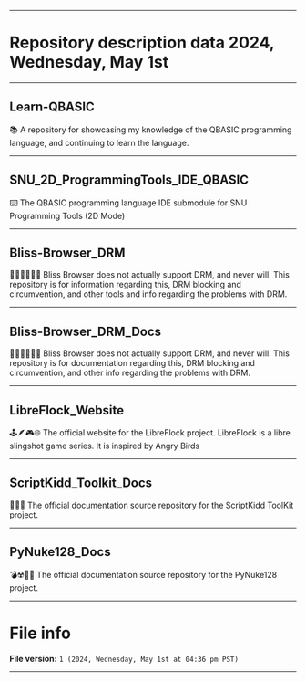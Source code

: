 
***

# Repository description data 2024, Wednesday, May 1st

---

## Learn-QBASIC

📚️ A repository for showcasing my knowledge of the QBASIC programming language, and continuing to learn the language. 

---

## SNU_2D_ProgrammingTools_IDE_QBASIC

⌨️ The QBASIC programming language IDE submodule for SNU Programming Tools (2D Mode)

---

## Bliss-Browser_DRM

🌳️🌐️🚫️🔏️🚫️💾️ Bliss Browser does not actually support DRM, and never will. This repository is for information regarding this, DRM blocking and circumvention, and other tools and info regarding the problems with DRM.

---

## Bliss-Browser_DRM_Docs

🌳️🌐️🚫️🔏️🚫️📖️ Bliss Browser does not actually support DRM, and never will. This repository is for documentation regarding this, DRM blocking and circumvention, and other info regarding the problems with DRM.

---

## LibreFlock_Website

🕹️🪶️🎮️🌐️ The official website for the LibreFlock project. LibreFlock is a libre slingshot game series. It is inspired by Angry Birds 

---

## ScriptKidd_Toolkit_Docs

🧒️🧰️📖️ The official documentation source repository for the ScriptKidd ToolKit project.

---

## PyNuke128_Docs

💣️☢️🐍️📖️ The official documentation source repository for the PyNuke128 project.

***

# File info

**File version:** `1 (2024, Wednesday, May 1st at 04:36 pm PST)`

***

